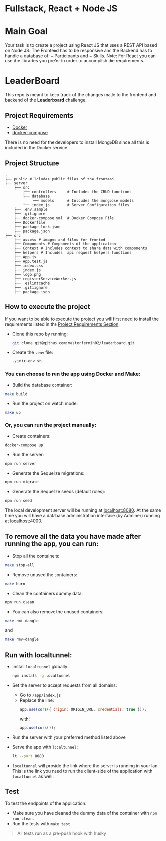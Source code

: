# Fullstack, React + Node JS

# Main Goal

Your task is to create a project using React JS that uses a REST API based on Node JS. The Frontend
has to be responsive and the Backend has to handle a database of:
− Participants and
− Skills.
Note: For React you can use the libraries you prefer in order to accomplish the requirements.

# LeaderBoard

This repo is meant to keep track of the changes made to the frontend and backend of the **Leaderboard** challenge.

## Project  Requirements

- [Docker](https://docs.docker.com/get-docker/)
- [docker-compose](https://docs.docker.com/compose/install/)

There is no need for the developers to install MongoDB since all this is included in the Docker service.

## Project Structure


    .
    ├── public # Icludes public files of the frontend
    ├── server
        ├── src
            ├── controllers     # Includes the CRUD functions
            ├── database
                └── models      # Inlcudes the mongoose models
            └── index.js        # Server Configuration files
        ├── .env.sample
        ├── .gitignore
        ├── docker-compose.yml  # Docker Compose File
        ├── Dockerfile
        ├── package-lock.json
        ├── package.json
    ├── src
        ├── assets # images and files for fronted
        ├── Components # Components of the application
        ├── Context # Includes context to share data with components
        ├── helpers # Includes  api request helpers functions
        ├── App.js
        ├── App.test.js
        ├── index.css
        ├── index.js
        ├── logo.png
        ├── registerServiceWorker.js
        ├── .eslintcache
        ├── .gitiignore
        ├── package.json

## How to execute the project

If you want to be able to execute the project you will first need to install the requirements listed in the [Project Requirements Section](#project-requirements).

- Clone this repo by running:

  ```bash
  git clone git@github.com:masterfermin02/leaderboard.git
  ```

- Create the `.env` file:

  ```bash
  ./init-env.sh
  ```

### You can choose to run the app using Docker and Make:

- Build the database container:

```bash
make build
```

- Run the project on watch mode:

```bash
make up
```

### Or, you can run the project manually:

- Create containers:

```bash
docker-compose up
```

- Run the server:

```bash
npm run server
```

- Generate the Sequelize migrations:

```bash
npm run migrate
```

- Generate the Sequelize seeds (default roles):

```bash
npm run seed
```

The local development server will be running at [localhost:8080](http://localhost:8080).
At the same time you will have a database administration interface (by Adminer) running at [localhost:4000](http://localhost:4000).

## To remove all the data you have made after running the app, you can run:

- Stop all the containers:

```bash
make stop-all
```

- Remove unused the containers:

```bash
make burn
```

- Clean the containers dummy data:

```bash
npm run clean
```

- You can also remove the unused containers:

```bash
make rmi-dangle
```

and

```bash
make rmv-dangle
```

## Run with localtunnel:

- Install `localtunnel` globally:

  ```bash
  npm install -g localtunnel
  ```

- Set the server to accept requests from all domains:
  - Go to `/app/index.js`
  - Replace the line:
    ```javascript
    app.use(cors({ origin: ORIGIN_URL, credentials: true }));
    ```
    with:
    ```javascript
    app.use(cors());
    ```
- Run the server with your preferred method listed above

- Serve the app with `localtunnel`:

  ```bash
  lt --port 8080
  ```

- `localtunnel` will provide the link where the server is running in your lan. This is the link you need to run the client-side of the application with `localtunnel` as well.

## Test

To test the endpoints of the application:

- Make sure you have cleaned the dummy data of the container with `npm run clean`.
- Run the tests with `make test`

> All tests run as a pre-push hook with husky